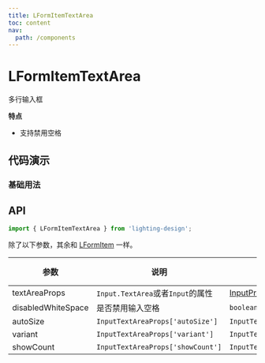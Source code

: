 ```yaml
---
title: LFormItemTextArea
toc: content
nav:
  path: /components
---
```


# LFormItemTextArea

多行输入框

**特点**

- 支持禁用空格

## 代码演示

### 基础用法

<code src='./demos/Demo4.tsx'></code>

## API

```ts
import { LFormItemTextArea } from 'lighting-design';
```

除了以下参数，其余和 [LFormItem](/components/form-item#api) 一样。

| 参数               | 说明                              | 类型                                                                                     | 默认值  |
| ------------------ | --------------------------------- | ---------------------------------------------------------------------------------------- | ------- |
| textAreaProps      | `Input.TextArea`或者`Input`的属性 | [InputProps \| InputTextAreaProps](https://ant.design/components/input-cn#inputtextarea) | `-`     |
| disabledWhiteSpace | 是否禁用输入空格                  | `boolean`                                                                                | `false` |
| autoSize           | `InputTextAreaProps['autoSize']`  | `InputTextAreaProps['autoSize']`                                                         | `-`     |
| variant            | `InputTextAreaProps['variant']`   | `InputTextAreaProps['variant']`                                                          | `-`     |
| showCount          | `InputTextAreaProps['showCount']` | `InputTextAreaProps['showCount']`                                                        | `-`     |
